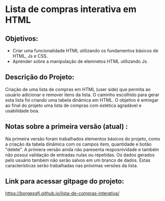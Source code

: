 # Lista de compras interativa em HTML

## Objetivos: 
 - Criar uma funcionalidade HTML utilizando os fundamentos básicos de HTML, Js e CSS.
 - Aprender sobre a manipulação de elemnetos HTML utilizando Js.
## Descrição do Projeto:
Criação de uma lista de compras em HTML (user side) que permita ao usuário adicionar e remover itens da
lista. O caminho escolhido para gerar esta lista foi criando uma tabela dinâmica em HTML. 
O objetivo é entregar ao final do projeto uma lista de compras com estética agradável e usabilidade boa.

## Notas sobre a primeira versão (atual) :
Na primeira versão foram trabalhados elementos básicos do projeto, como a criação da tabela dinâmica com os campos item, quantidade e botão "delete".
A primiera versão ainda não paresenta resposnividade e também não possui validação de entradas nulas ou repetidas. Os dados gerados pelo usuário também não serão salvos em um branco de dados.
Estas características serão trabalhadas nas próximas versões da lista.

## Link para acessar gitpage do projeto:

https://borgesgfj.github.io/lista-de-compras-interativa/
